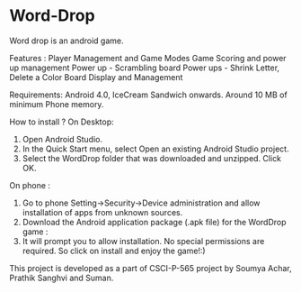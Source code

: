 # Word-Drop

Word drop is an android game.

Features :
Player Management and Game Modes
Game Scoring and power up management
Power up - Scrambling board 
Power ups - Shrink Letter, Delete a Color
Board Display and Management 

Requirements:
Android 4.0, IceCream Sandwich onwards. 
Around 10 MB of minimum Phone memory. 

How to install ?
On Desktop: 
1. Open Android Studio. 
2. In the Quick Start menu, select Open an existing Android Studio project.
3. Select the WordDrop folder that was downloaded and unzipped.
Click OK.

On phone :
1. Go to phone Setting->Security->Device administration and allow installation of apps from unknown sources.
2. Download the Android application package (.apk file) for the WordDrop game : 
3. It will prompt you to allow installation. No special permissions are required. So click on install and enjoy the game!:)

This project is developed as a part of CSCI-P-565 project by Soumya Achar, Prathik Sanghvi and Suman. 
